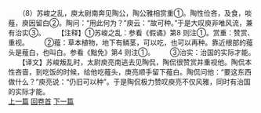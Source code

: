 　　（8）苏峻之乱，庾太尉南奔见陶公，陶公雅相赏重①。陶性俭吝，及食，啖薤，庾因留白②。陶问：“用此何为？”庾云：“故可种。”于是大叹庾非唯风流，兼有治实③。
　　【注释】①苏峻之乱：参看《假谲》第8 则注①。赏重：赞赏、重视。
　　②薤：草本植物，地下有鳞茎，可以吃，也可以再种。靠近根部的薤头是薤白，也叫白。参看《黜免》第4 则注①。
　　③治实：治国的实际才能。
　　【译文】苏峻叛乱时，太尉庾亮南逃去见陶侃，陶侃很赞赏并重视他。陶侃本性吝啬，到吃饭的时候，给他吃薤头，庚亮顺手留下薤白。陶侃问他：“要这东西做什么？”庾亮说：“仍旧可以种”。于是陶侃极力赞叹庾亮不仅风雅，同时有治国的实际才能。
<br>[上一篇](29_7) [回卷首](29_0) [下一篇](29_9)
